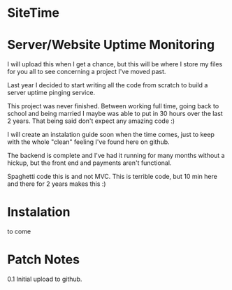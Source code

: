 SiteTime
========
Server/Website Uptime Monitoring
================================

I will upload this when I get a chance, but this will be where I store my files for you all to see concerning a project I've moved past.

Last year I decided to start writing all the code from scratch to build a server uptime pinging service.

This project was never finished. Between working full time, going back to school and being married I maybe was able to put in 30 hours over the last 2 years. That being said don't expect any amazing code :)

I will create an instalation guide soon when the time comes, just to keep with the whole "clean" feeling I've found here on github.

The backend is complete and I've had it running for many months without a hickup, but the front end and payments aren't functional.

Spaghetti code this is and not MVC.  This is terrible code, but 10 min here and there for 2 years makes this :)

Instalation
===========
to come

Patch Notes
===========
0.1 Initial upload to github.
